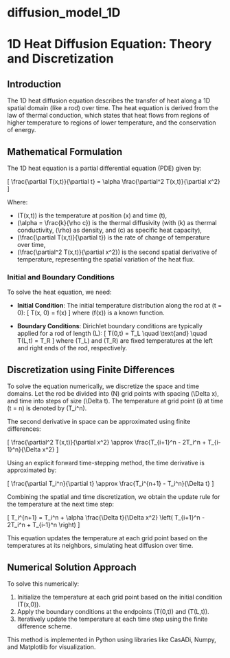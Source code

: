 # diffusion_model_1D

# 1D Heat Diffusion Equation: Theory and Discretization

## Introduction
The 1D heat diffusion equation describes the transfer of heat along a 1D spatial domain (like a rod) over time. The heat equation is derived from the law of thermal conduction, which states that heat flows from regions of higher temperature to regions of lower temperature, and the conservation of energy.

## Mathematical Formulation
The 1D heat equation is a partial differential equation (PDE) given by:

\[
\frac{\partial T(x,t)}{\partial t} = \alpha \frac{\partial^2 T(x,t)}{\partial x^2}
\]

Where:
- \(T(x,t)\) is the temperature at position \(x\) and time \(t\),
- \(\alpha = \frac{k}{\rho c}\) is the thermal diffusivity (with \(k\) as thermal conductivity, \(\rho\) as density, and \(c\) as specific heat capacity),
- \(\frac{\partial T(x,t)}{\partial t}\) is the rate of change of temperature over time,
- \(\frac{\partial^2 T(x,t)}{\partial x^2}\) is the second spatial derivative of temperature, representing the spatial variation of the heat flux.

### Initial and Boundary Conditions
To solve the heat equation, we need:
- **Initial Condition**: The initial temperature distribution along the rod at \(t = 0\):
  \[
  T(x, 0) = f(x)
  \]
  where \(f(x)\) is a known function.
  
- **Boundary Conditions**: Dirichlet boundary conditions are typically applied for a rod of length \(L\):
  \[
  T(0,t) = T_L \quad \text{and} \quad T(L,t) = T_R
  \]
  where \(T_L\) and \(T_R\) are fixed temperatures at the left and right ends of the rod, respectively.

## Discretization using Finite Differences
To solve the equation numerically, we discretize the space and time domains. Let the rod be divided into \(N\) grid points with spacing \(\Delta x\), and time into steps of size \(\Delta t\). The temperature at grid point \(i\) at time \(t = n\) is denoted by \(T_i^n\).

The second derivative in space can be approximated using finite differences:

\[
\frac{\partial^2 T(x,t)}{\partial x^2} \approx \frac{T_{i+1}^n - 2T_i^n + T_{i-1}^n}{\Delta x^2}
\]

Using an explicit forward time-stepping method, the time derivative is approximated by:

\[
\frac{\partial T_i^n}{\partial t} \approx \frac{T_i^{n+1} - T_i^n}{\Delta t}
\]

Combining the spatial and time discretization, we obtain the update rule for the temperature at the next time step:

\[
T_i^{n+1} = T_i^n + \alpha \frac{\Delta t}{\Delta x^2} \left( T_{i+1}^n - 2T_i^n + T_{i-1}^n \right)
\]

This equation updates the temperature at each grid point based on the temperatures at its neighbors, simulating heat diffusion over time.

## Numerical Solution Approach
To solve this numerically:
1. Initialize the temperature at each grid point based on the initial condition \(T(x,0)\).
2. Apply the boundary conditions at the endpoints \(T(0,t)\) and \(T(L,t)\).
3. Iteratively update the temperature at each time step using the finite difference scheme.

This method is implemented in Python using libraries like CasADi, Numpy, and Matplotlib for visualization.
